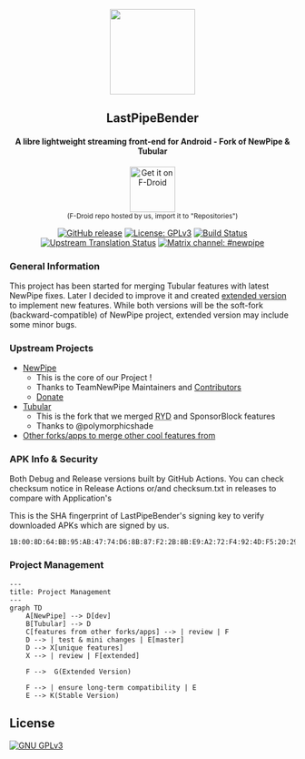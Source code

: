 <p align="center"><a href="https://newpipe.net"><img src="https://img.shields.io/badge/This_is_a_placeholder_for_logo-red" width="150"></a></p> 
<h2 align="center"><b>LastPipeBender</b></h2>
<h4 align="center">A libre lightweight streaming front-end for Android - Fork of NewPipe & Tubular</h4>

<p align="center"><a href="https://maintainteam.github.io/fdroid-pages/fdroid/repo/"><img src="https://fdroid.gitlab.io/artwork/badge/get-it-on-en.svg" alt="Get it on F-Droid" height=80/></a><br><sup>(F-Droid repo hosted by us, import it to "Repositories")</sup></p><p align="center">


<p align="center">
<a href="https://github.com/MaintainTeam/LastPipeBender"><img src="https://img.shields.io/github/v/release/MaintainTeam/LastPipeBender?style=flat-square&color=orange" alt="GitHub release"></a>
<a href="https://www.gnu.org/licenses/gpl-3.0"><img src="https://img.shields.io/badge/license-GPL%20v3-blue?style=flat-square" alt="License: GPLv3"></a>
<a href="https://github.com/MaintainTeam/LastPipeBender/actions"><img src="https://img.shields.io/github/actions/workflow/status/MaintainTeam/LastPipeBender/ci.yml?style=flat-square" alt="Build Status"></a>
<a href="https://hosted.weblate.org/engage/newpipe/"><img src="https://img.shields.io/weblate/progress/newpipe?style=flat-square" alt="Upstream Translation Status"></a>
<!--<a href="https://web.libera.chat/#newpipe"><img src="https://img.shields.io/badge/IRC%20chat-%23newpipe-brightgreen.svg?style=flat-square" alt="IRC channel: #newpipe"></a>-->
<a href="https://matrix.to/#/!tYUpeILeZnyZspckwY:matrix.org?via=matrix.org"><img src="https://img.shields.io/badge/Matrix%20chat-%23pipebender-blue?style=flat-square" alt="Matrix channel: #newpipe"></a>
</p>

### General Information
This project has been started for merging Tubular features with latest NewPipe fixes. Later I decided to improve it and created [extended version](https://github.com/MaintainTeam/LastPipeBender/wiki/Extended-Version) to implement new features. While both versions will be the soft-fork (backward-compatible) of NewPipe project, extended version may include some minor bugs. 

### Upstream Projects
- [NewPipe](https://github.com/TeamNewPipe/NewPipe)
  - This is the core of our Project ! 
  - Thanks to TeamNewPipe Maintainers and [Contributors](https://github.com/TeamNewPipe/NewPipe/graphs/contributors)
  - [Donate](https://newpipe.net/donate/)
- [Tubular](https://github.com/polymorphicshade/Tubular)
  - This is the fork that we merged <abbr title="ReturnYouTubeDislike">RYD</abbr> and SponsorBlock features
  - Thanks to @polymorphicshade
- [Other forks/apps to merge other cool features from](https://github.com/MaintainTeam/LastPipeBender/wiki/Alternative-YouTube-Clients-List)


### APK Info & Security

Both Debug and Release versions built by GitHub Actions. You can check checksum notice in Release Actions or/and checksum.txt in releases to compare with Application's

This is the SHA fingerprint of LastPipeBender's signing key to verify downloaded APKs which are signed by us.
```
1B:00:8D:64:BB:95:AB:47:74:D6:8B:87:F2:2B:8B:E9:A2:72:F4:92:4D:F5:20:29:D7:E6:18:38:35:D9:18:CC
```

### Project Management

```mermaid
---
title: Project Management
---
graph TD
    A[NewPipe] --> D[dev]
    B[Tubular] --> D
    C[features from other forks/apps] --> | review | F
    D --> | test & mini changes | E[master]
    D --> X[unique features]
    X --> | review | F[extended]

    F -->  G(Extended Version)

    F --> | ensure long-term compatibility | E
    E --> K(Stable Version)
```

## License
[![GNU GPLv3](https://www.gnu.org/graphics/gplv3-127x51.png)](https://www.gnu.org/licenses/gpl-3.0.en.html)
